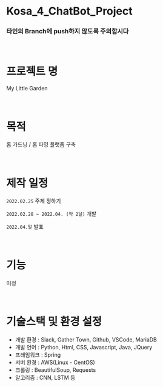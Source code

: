 # Kosa_4_ChatBot_Project

### 타인의 Branch에 push하지 않도록 주의합시다

<br>

# 프로젝트 명
My Little Garden

<br>

# 목적
홈 가드닝 / 홈 파밍 플랫폼 구축

<br>

# 제작 일정
  `2022.02.25`&nbsp;주제 정하기

  `2022.02.28 ~ 2022.04. (약 2달)`&nbsp;개발

  `2022.04.말`&nbsp;발표

<br>

# 기능
미정

<br>

# 기술스택 및 환경 설정
  * 개발 환경 : Slack, Gather Town, Github, VSCode, MariaDB
  * 개발 언어 : Python, Html, CSS, Javascript, Java, JQuery
  * 프레임워크 : Spring
  * 서버 환경 : AWS(Linux - CentOS)
  * 크롤링 : BeautifulSoup, Requests
  * 알고리즘 : CNN, LSTM 등
